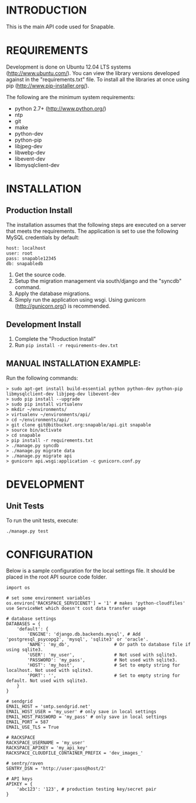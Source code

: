 # INTRODUCTION #
This is the main API code used for Snapable.

# REQUIREMENTS #
Development is done on Ubuntu 12.04 LTS systems (http://www.ubuntu.com/).
You can view the library versions developed against in the "requirements.txt" file.
To install all the libraries at once using pip (http://www.pip-installer.org/).

The following are the minimum system requirements:

* python 2.7+ (http://www.python.org/)
* ntp 
* git 
* make
* python-dev
* python-pip
* libjpeg-dev
* libwebp-dev
* libevent-dev
* libmysqlclient-dev

# INSTALLATION #

## Production Install ##
The installation assumes that the following steps are executed on a server that meets the requirements.
The application is set to use the following MySQL credentials by default:

    host: localhost
    user: root
    pass: snapable12345
    db: snapabledb

1. Get the source code.
2. Setup the migration management via south/django and the "syncdb" command.
3. Apply the database migrations.
4. Simply run the application using wsgi. Using gunicorn (http://gunicorn.org/) is recommended.

## Development Install ##

1. Complete the "Production Install"
2. Run `pip install -r requirements-dev.txt`

## MANUAL INSTALLATION EXAMPLE: ##
Run the following commands:

    > sudo apt-get install build-essential python python-dev python-pip libmysqlclient-dev libjpeg-dev libevent-dev
    > sudo pip install --upgrade
    > sudo pip install virtualenv
    > mkdir ~/environments/
    > virtualenv ~/environments/api/
    > cd ~/environments/api/
    > git clone git@bitbucket.org:snapable/api.git snapable
    > source bin/activate
    > cd snapable
    > pip install -r requirements.txt
    > ./manage.py syncdb
    > ./manage.py migrate data
    > ./manage.py migrate api
    > gunicorn api.wsgi:application -c gunicorn.conf.py

# DEVELOPMENT #

## Unit Tests ##
To run the unit tests, execute:

    ./manage.py test

# CONFIGURATION #
Below is a sample configuration for the local settings file. It should be placed 
in the root API source code folder.

    import os

    # set some environment variables
    os.environ['RACKSPACE_SERVICENET'] = '1' # makes 'python-cloudfiles' use ServiceNet which doesn't cost data transfer usage

    # database settings
    DATABASES = {
        'default': {
            'ENGINE': 'django.db.backends.mysql', # Add 'postgresql_psycopg2', 'mysql', 'sqlite3' or 'oracle'.
            'NAME': 'my_db',                 # Or path to database file if using sqlite3.
            'USER': 'my_user',               # Not used with sqlite3.
            'PASSWORD': 'my_pass',           # Not used with sqlite3.
            'HOST': 'my_host',               # Set to empty string for localhost. Not used with sqlite3.
            'PORT': '',                      # Set to empty string for default. Not used with sqlite3.
        }
    }

    # sendgrid
    EMAIL_HOST = 'smtp.sendgrid.net'
    EMAIL_HOST_USER = 'my_user' # only save in local settings
    EMAIL_HOST_PASSWORD = 'my_pass' # only save in local settings
    EMAIL_PORT = 587
    EMAIL_USE_TLS = True

    # RACKSPACE
    RACKSPACE_USERNAME = 'my_user'
    RACKSPACE_APIKEY = 'my_api_key'
    RACKSPACE_CLOUDFILE_CONTAINER_PREFIX = 'dev_images_'

    # sentry/raven
    SENTRY_DSN = 'http://user:pass@host/2'

    # API keys
    APIKEY = {
        'abc123': '123', # production testing key/secret pair
    }